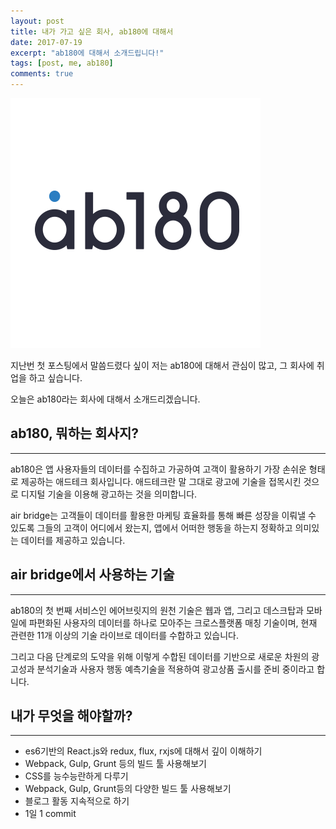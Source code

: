 ```yaml
---
layout: post
title: 내가 가고 싶은 회사, ab180에 대해서
date: 2017-07-19
excerpt: "ab180에 대해서 소개드립니다!"
tags: [post, me, ab180]
comments: true
---
```


![ab180](../img/ab180.png)

지난번 첫 포스팅에서 말씀드렸다 싶이 저는 ab180에 대해서 관심이 많고, 그 회사에 취업을 하고 싶습니다. 

오늘은 ab180라는 회사에 대해서 소개드리겠습니다.

## ab180, 뭐하는 회사지?
----------------------------

ab180은 앱 사용자들의 데이터를 수집하고 가공하여 고객이 활용하기 가장 손쉬운 형태로 제공하는 애드테크 회사입니다. 애드테크란 말 그대로 광고에 기술을 접목시킨 것으로 디지털 기술을 이용해 광고하는 것을 의미합니다.

air bridge는 고객들이 데이터를 활용한 마케팅 효율화를 통해 빠른 성장을 이뤄낼 수 있도록 그들의 고객이 어디에서 왔는지, 앱에서 어떠한 행동을 하는지 정확하고 의미있는 데이터를 제공하고 있습니다.

## air bridge에서 사용하는 기술
-------------------------------

ab180의 첫 번째 서비스인 에어브릿지의 원천 기술은 웹과 앱, 그리고 데스크탑과 모바일에 파편화된 사용자의 데이터를 하나로 모아주는 크로스플랫폼 매칭 기술이며, 현재 관련한 11개 이상의 기술 라이브로 데이터를 수합하고 있습니다. 

그리고 다음 단계로의 도약을 위해 이렇게 수합된 데이터를 기반으로 새로운 차원의 광고성과 분석기술과 사용자 행동 예측기술을 적용하여 광고상품 출시를 준비 중이라고 합니다.

## 내가 무엇을 해야할까?
----------------------

- es6기반의 React.js와 redux, flux, rxjs에 대해서 깊이 이해하기 
- Webpack, Gulp, Grunt 등의 빌드 툴 사용해보기
- CSS를 능수능란하게 다루기
- Webpack, Gulp, Grunt등의 다양한 빌드 툴 사용해보기
- 블로그 활동 지속적으로 하기
- 1일 1 commit
